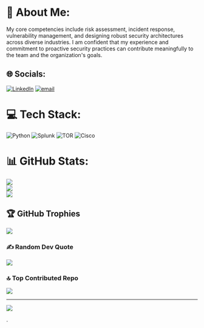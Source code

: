 # 💫 About Me:
My core competencies include risk assessment, incident response, vulnerability management, and designing robust security architectures across diverse industries. I am confident that my experience and commitment to proactive security practices can contribute meaningfully to the team and the organization's goals.


## 🌐 Socials:
[![LinkedIn](https://img.shields.io/badge/LinkedIn-%230077B5.svg?logo=linkedin&logoColor=white)](https://linkedin.com/in/navaneethan1923) [![email](https://img.shields.io/badge/Email-D14836?logo=gmail&logoColor=white)](mailto:navaneethan1923@gmail.com) 

# 💻 Tech Stack:
![Python](https://img.shields.io/badge/python-3670A0?style=for-the-badge&logo=python&logoColor=ffdd54) ![Splunk](https://img.shields.io/badge/splunk-%23000000.svg?style=for-the-badge&logo=splunk&logoColor=white) ![TOR](https://img.shields.io/badge/tor-%237E4798.svg?style=for-the-badge&logo=tor-project&logoColor=white) ![Cisco](https://img.shields.io/badge/cisco-%23049fd9.svg?style=for-the-badge&logo=cisco&logoColor=black)
# 📊 GitHub Stats:
![](https://github-readme-stats.vercel.app/api?username=navaneethan233&theme=default&hide_border=false&include_all_commits=true&count_private=true)<br/>
![](https://nirzak-streak-stats.vercel.app/?user=navaneethan233&theme=default&hide_border=false)<br/>
![](https://github-readme-stats.vercel.app/api/top-langs/?username=navaneethan233&theme=default&hide_border=false&include_all_commits=true&count_private=true&layout=compact)

## 🏆 GitHub Trophies
![](https://github-profile-trophy.vercel.app/?username=navaneethan233&theme=default&no-frame=false&no-bg=true&margin-w=4)

### ✍️ Random Dev Quote
![](https://quotes-github-readme.vercel.app/api?type=horizontal&theme=radical)

### 🔝 Top Contributed Repo
![](https://github-contributor-stats.vercel.app/api?username=navaneethan233&limit=5&theme=dark&combine_all_yearly_contributions=true)

---
[![](https://visitcount.itsvg.in/api?id=navaneethan233&icon=0&color=0)](https://visitcount.itsvg.in)

<!-- Proudly created with GPRM ( https://gprm.itsvg.in ) -->
.
